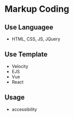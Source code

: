 >
# Markup Coding

## Use Languagee
- HTML, CSS, JS, JQuery

## Use Template
- Velocity
- EJS
- Vue
- React

## Usage
- accessibility

